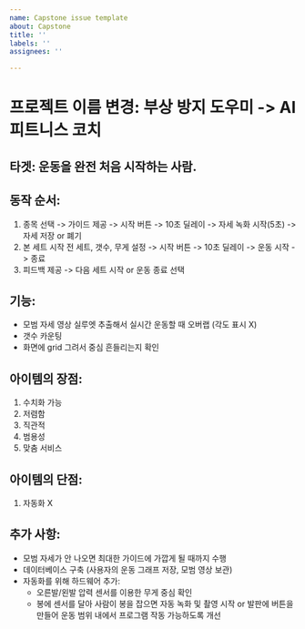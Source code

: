 ```yaml
---
name: Capstone issue template
about: Capstone
title: ''
labels: ''
assignees: ''

---
```


# **프로젝트 이름 변경: 부상 방지 도우미 -> AI 피트니스 코치**

## **타겟**: 운동을 완전 처음 시작하는 사람.

## **동작 순서**:
1. 종목 선택 -> 가이드 제공 -> 시작 버튼 -> 10초 딜레이 -> 자세 녹화 시작(5초) -> 자세 저장 or 폐기  
2. 본 세트 시작 전 세트, 갯수, 무게 설정 -> 시작 버튼 -> 10초 딜레이 -> 운동 시작 -> 종료  
3. 피드백 제공 -> 다음 세트 시작 or 운동 종료 선택  

## **기능**:
- 모범 자세 영상 실루엣 추출해서 실시간 운동할 때 오버랩 (각도 표시 X)  
- 갯수 카운팅  
- 화면에 grid 그려서 중심 흔들리는지 확인  

## **아이템의 장점**:
1. 수치화 가능  
2. 저렴함  
3. 직관적  
4. 범용성  
5. 맞춤 서비스  

## **아이템의 단점**:
1. 자동화 X  

## **추가 사항**:
- 모범 자세가 안 나오면 최대한 가이드에 가깝게 될 때까지 수행  
- 데이터베이스 구축 (사용자의 운동 그래프 저장, 모범 영상 보관)  
- 자동화를 위해 하드웨어 추가:
  - 오른발/왼발 압력 센서를 이용한 무게 중심 확인  
  - 봉에 센서를 달아 사람이 봉을 잡으면 자동 녹화 및 촬영 시작 or 발판에 버튼을 만들어 운동 범위 내에서 프로그램 작동 가능하도록 개선
